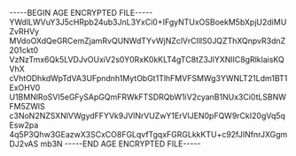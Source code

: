 -----BEGIN AGE ENCRYPTED FILE-----
YWdlLWVuY3J5cHRpb24ub3JnL3YxCi0+IFgyNTUxOSBoekM5bXpjU2diMUZvRHVy
MVdoOXdQeGRCemZjamRvQUNWdTYvWjNZclVrCllIS0JQZThXQnpvR3dnZ201ckt0
VzNzTmx6Qk5LVDJvOUxiV2s0Y0RxK0kKLT4gTC8tZ3JlYXNlIC8gRlklaisKQVhX
cVhtODhkdWpTdVA3UFpndnh1MytObGt1TlhFMVFSMWg3YWNLT21Ldm1BT1ExOHV0
U1BMNlRoSVI5eGFySApGQmFRWkFTSDRQbW1iV2cyanB1NUx3Ci0tLSBNWFM5ZWlS
c3NoN2NZSXNlVWgydFFYVk9JVlNrVUZwY1ErVlJEN0pFQW9rCkI20gVq5qEsw2pa
4q5P3Qhw3GEazwX3SCxCO8FGLqvfTgqxFGRGLkkKTU+c92fJINfnrJXGgmDJ2vAS
mb3N
-----END AGE ENCRYPTED FILE-----
